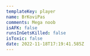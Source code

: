 ```yaml
---
templateKey: player
name: BrKoviPas
comments: Mega noob
isAFK: false
runsInGetsKilled: false
isToxic: false
date: 2022-11-18T17:19:41.585Z
---
```

